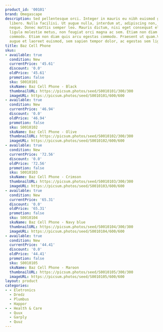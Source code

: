 ```yaml
---
product_id: '00101'
brand: Omegascape
description: Sed pellentesque orci. Integer in mauris eu nibh euismod gravida. Proin
  libero. Nulla facilisi. Ut augue nulla, interdum at, adipiscing non, tristique eget,
  neque. Donec mattis semper leo. Mauris dictum, nisi eget consequat elementum, lacus
  ligula molestie metus, non feugiat orci magna ac sem. Etiam non diam quis arcu egestas
  commodo. Etiam non diam quis arcu egestas commodo. Praesent ut quam.Vivamus commodo,
  augue et laoreet euismod, sem sapien tempor dolor, ac egestas sem ligula quis lacus.
title: Baz Cell Phone
skus:
- available: true
  condition: New
  currentPrice: '45.61'
  discount: '0.0'
  oldPrice: '45.61'
  promotion: false
  sku: S0010101
  skuName: Baz Cell Phone - Black
  thumbnailURL: https://picsum.photos/seed/S0010101/300/300
  imageURL: https://picsum.photos/seed/S0010101/600/600
- available: true
  condition: New
  currentPrice: '46.94'
  discount: '0.0'
  oldPrice: '46.94'
  promotion: false
  sku: S0010102
  skuName: Baz Cell Phone - Olive
  thumbnailURL: https://picsum.photos/seed/S0010102/300/300
  imageURL: https://picsum.photos/seed/S0010102/600/600
- available: true
  condition: New
  currentPrice: '72.56'
  discount: '0.0'
  oldPrice: '72.56'
  promotion: false
  sku: S0010103
  skuName: Baz Cell Phone - Crimson
  thumbnailURL: https://picsum.photos/seed/S0010103/300/300
  imageURL: https://picsum.photos/seed/S0010103/600/600
- available: true
  condition: New
  currentPrice: '65.31'
  discount: '0.0'
  oldPrice: '65.31'
  promotion: false
  sku: S0010104
  skuName: Baz Cell Phone - Navy blue
  thumbnailURL: https://picsum.photos/seed/S0010104/300/300
  imageURL: https://picsum.photos/seed/S0010104/600/600
- available: true
  condition: New
  currentPrice: '44.41'
  discount: '0.0'
  oldPrice: '44.41'
  promotion: false
  sku: S0010105
  skuName: Baz Cell Phone - Maroon
  thumbnailURL: https://picsum.photos/seed/S0010105/300/300
  imageURL: https://picsum.photos/seed/S0010105/600/600
layout: product
categories:
- - Eletronics
  - Dredz
  - Plumbus
  - Happor
- - Health & Care
  - Quux
  - Garply
  - Quuz
---
```

